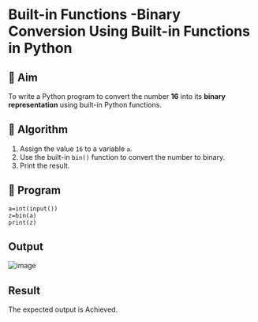# Built-in Functions -Binary Conversion Using Built-in Functions in Python

## 🎯 Aim
To write a Python program to convert the number **16** into its **binary representation** using built-in Python functions.

## 🧠 Algorithm
1. Assign the value `16` to a variable `a`.
2. Use the built-in `bin()` function to convert the number to binary.
3. Print the result.

## 🧾 Program
```
a=int(input())
z=bin(a)
print(z)
```

## Output
![image](https://github.com/user-attachments/assets/3065cf54-f0d2-4d66-b5b5-0affc57e77b1)

## Result
The expected output is Achieved.
